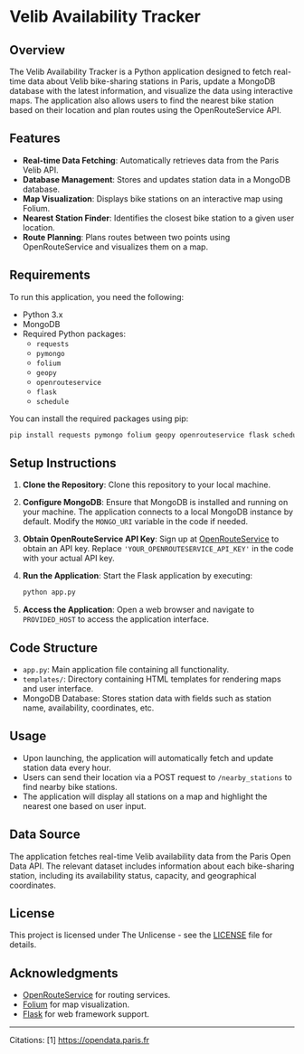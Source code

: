 # Velib Availability Tracker

## Overview
The Velib Availability Tracker is a Python application designed to fetch real-time data about Velib bike-sharing stations in Paris, update a MongoDB database with the latest information, and visualize the data using interactive maps. The application also allows users to find the nearest bike station based on their location and plan routes using the OpenRouteService API.

## Features
- **Real-time Data Fetching**: Automatically retrieves data from the Paris Velib API.
- **Database Management**: Stores and updates station data in a MongoDB database.
- **Map Visualization**: Displays bike stations on an interactive map using Folium.
- **Nearest Station Finder**: Identifies the closest bike station to a given user location.
- **Route Planning**: Plans routes between two points using OpenRouteService and visualizes them on a map.

## Requirements
To run this application, you need the following:
- Python 3.x
- MongoDB
- Required Python packages:
  - `requests`
  - `pymongo`
  - `folium`
  - `geopy`
  - `openrouteservice`
  - `flask`
  - `schedule`

You can install the required packages using pip:

```bash
pip install requests pymongo folium geopy openrouteservice flask schedule
```

## Setup Instructions

1. **Clone the Repository**:
   Clone this repository to your local machine.

2. **Configure MongoDB**:
   Ensure that MongoDB is installed and running on your machine. The application connects to a local MongoDB instance by default. Modify the `MONGO_URI` variable in the code if needed.

3. **Obtain OpenRouteService API Key**:
   Sign up at [OpenRouteService](https://openrouteservice.org/sign-up/) to obtain an API key. Replace `'YOUR_OPENROUTESERVICE_API_KEY'` in the code with your actual API key.

4. **Run the Application**:
   Start the Flask application by executing:

   ```bash
   python app.py
   ```

5. **Access the Application**:
   Open a web browser and navigate to `PROVIDED_HOST` to access the application interface.

## Code Structure

- `app.py`: Main application file containing all functionality.
- `templates/`: Directory containing HTML templates for rendering maps and user interface.
- MongoDB Database: Stores station data with fields such as station name, availability, coordinates, etc.

## Usage

- Upon launching, the application will automatically fetch and update station data every hour.
- Users can send their location via a POST request to `/nearby_stations` to find nearby bike stations.
- The application will display all stations on a map and highlight the nearest one based on user input.

## Data Source

The application fetches real-time Velib availability data from the Paris Open Data API. The relevant dataset includes information about each bike-sharing station, including its availability status, capacity, and geographical coordinates.

## License

This project is licensed under The Unlicense - see the [LICENSE](LICENSE.txt) file for details.

## Acknowledgments

- [OpenRouteService](https://openrouteservice.org/) for routing services.
- [Folium](https://python-visualization.github.io/folium/) for map visualization.
- [Flask](https://flask.palletsprojects.com/) for web framework support.

---

Citations:
[1] https://opendata.paris.fr
